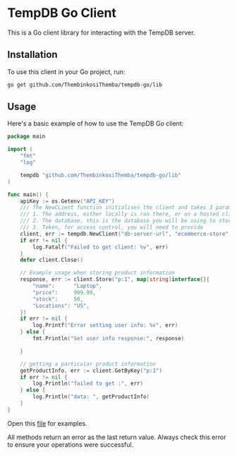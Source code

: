 # TempDB Go Client

This is a Go client library for interacting with the TempDB server.

## Installation

To use this client in your Go project, run:

```sh
go get github.com/ThembinkosiThemba/tempdb-go/lib
```

## Usage

Here's a basic example of how to use the TempDB Go client:

```go
package main

import (
	"fmt"
	"log"

	tempdb "github.com/ThembinkosiThemba/tempdb-go/lib"
)

func main() {
	apiKey := os.Getenv("API_KEY")
	/// The NewCLient function initialises the client and takes 3 parameters
	/// 1. The address, either locally is ran there, or on a hosted client which is comming soon.
	/// 2. The database, this is the database you will be using to store data using the client.
	/// 3. Token, for access control, you will need to provide
	client, err := tempdb.NewClient("db-server-url", "ecommerce-store", apiKey)
	if err != nil {
		log.Fatalf("Failed to get client: %v", err)
	}
	defer client.Close()

	// Example usage when storing product information
	response, err := client.Store("p:1", map[string]interface{}{
		"name":      "Laptop",
		"price":     999.99,
		"stock":     50,
		"Locations": "US",
	})
	if err != nil {
		log.Printf("Error setting user info: %v", err)
	} else {
		fmt.Println("Set user info response:", response)

	}

	// getting a particular product information
	getProductInfo, err := client.GetByKey("p:1")
	if err != nil {
		log.Println("failed to get :", err)
	} else {
		log.Println("data: ", getProductInfo)
	}
}

```

Open this [file](./test.go) for examples.

All methods return an error as the last return value. Always check this error to ensure your operations were successful.
